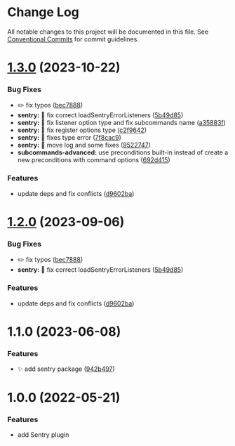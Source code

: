# Change Log

All notable changes to this project will be documented in this file.
See [Conventional Commits](https://conventionalcommits.org) for commit guidelines.

# [1.3.0](https://github.com/kaname-png/neko-plugins/compare/@kaname-png/plugin-sentry@1.1.0...@kaname-png/plugin-sentry@1.3.0) (2023-10-22)

### Bug Fixes

-   :pencil2: fix typos ([bec7888](https://github.com/kaname-png/neko-plugins/commit/bec7888498258192b134eb4f817ac42710ba57e7))
-   **sentry:** :bug: fix correct loadSentryErrorListeners ([5b49d85](https://github.com/kaname-png/neko-plugins/commit/5b49d8540cf9dce12192cc36dea5c462d9e78d27))
-   **sentry:** :bug: fix listener option type and fix subcommands name ([a35883f](https://github.com/kaname-png/neko-plugins/commit/a35883fd45d1c2c71991fae53aebff6f07f876ef))
-   **sentry:** :bug: fix register options type ([c2f9642](https://github.com/kaname-png/neko-plugins/commit/c2f9642b600d7947b3cf1a8f865f126b53293c28))
-   **sentry:** :bug: fixes type error ([7f8cac9](https://github.com/kaname-png/neko-plugins/commit/7f8cac93376cffca94a240b84e59eea8822a7328))
-   **sentry:** 🐛 move log and some fixes ([9522747](https://github.com/kaname-png/neko-plugins/commit/95227478c58c24c75c759504cb0392ad1f9f9aa1))
-   **subcommands-advanced:** use preconditions built-in instead of create a new preconditions with command options ([692d415](https://github.com/kaname-png/neko-plugins/commit/692d415eada9333ac564459443105e77a17178d2))

### Features

-   update deps and fix conflicts ([d9602ba](https://github.com/kaname-png/neko-plugins/commit/d9602ba4d5a691107f6524c5b58a917a4c286693))

# [1.2.0](https://github.com/kaname-png/neko-plugins/compare/@kaname-png/plugin-sentry@1.1.0...@kaname-png/plugin-sentry@1.2.0) (2023-09-06)

### Bug Fixes

-   :pencil2: fix typos ([bec7888](https://github.com/kaname-png/neko-plugins/commit/bec7888498258192b134eb4f817ac42710ba57e7))
-   **sentry:** :bug: fix correct loadSentryErrorListeners ([5b49d85](https://github.com/kaname-png/neko-plugins/commit/5b49d8540cf9dce12192cc36dea5c462d9e78d27))

### Features

-   update deps and fix conflicts ([d9602ba](https://github.com/kaname-png/neko-plugins/commit/d9602ba4d5a691107f6524c5b58a917a4c286693))

# 1.1.0 (2023-06-08)

### Features

-   :sparkles: add sentry package ([942b497](https://github.com/kaname-png/neko-plugins/commit/942b49709bfbbd172b5ec5d629a36ed12d755e65))

# 1.0.0 (2022-05-21)

### Features

-   add Sentry plugin
